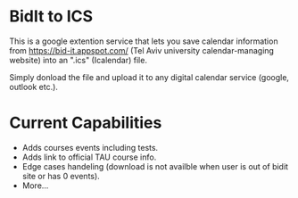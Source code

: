 # BidIt to ICS

This is a google extention service that lets you save calendar information from https://bid-it.appspot.com/ (Tel Aviv university calendar-managing website) into an ".ics" (Icalendar) file.

Simply donload the file and upload it to any digital calendar service (google, outlook etc.). 

# Current Capabilities 

- Adds courses events including tests.
- Adds link to official TAU course info.  
- Edge cases handeling (download is not availble when user is out of bidit site or has 0 events).
- More...


